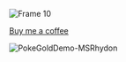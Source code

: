 ![Frame 10](https://user-images.githubusercontent.com/46250921/199635145-ecb07fd0-3a47-44de-a712-897fbbbf36ea.png)

[Buy me a coffee](https://www.buymeacoffee.com/johnny1093)

![PokeGoldDemo-MSRhydon](https://user-images.githubusercontent.com/46250921/199532240-7cd5ab1c-160b-4ba9-8064-7dab8d23309a.gif)


<!--
**jsmorabito/jsmorabito** is a ✨ _special_ ✨ repository because its `README.md` (this file) appears on your GitHub profile.

Here are some ideas to get you started:

- 🔭 I’m currently working on ...
- 🌱 I’m currently learning ...
- 👯 I’m looking to collaborate on ...
- 🤔 I’m looking for help with ...
- 💬 Ask me about ...
- 📫 How to reach me: ...
- 😄 Pronouns: ...
- ⚡ Fun fact: ...
-->
